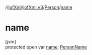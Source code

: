 //[iofXml](../../../index.md)/[iofXml.v3](../index.md)/[Person](index.md)/[name](name.md)

# name

[jvm]\
protected open var [name](name.md): [PersonName](../-person-name/index.md)
